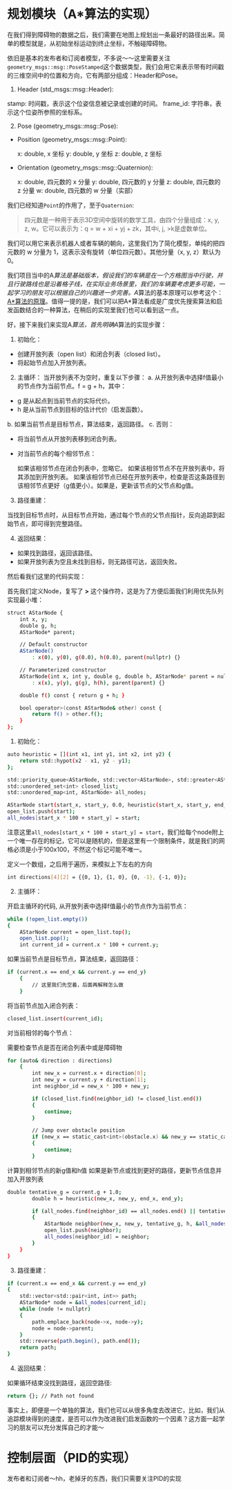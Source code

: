 # 规划模块（A*算法的实现）

在我们得到障碍物的数据之后，我们需要在地图上规划出一条最好的路径出来。简单的模型就是，从初始坐标运动到终止坐标，不触碰障碍物。

依旧是基本的发布者和订阅者模型，不多说～～这里需要关注`geometry_msgs::msg::PoseStamped`这个数据类型，我们会用它来表示带有时间戳的三维空间中的位置和方向，它有两部分组成：Header和Pose。

1. Header (std_msgs::msg::Header):

stamp: 时间戳，表示这个位姿信息被记录或创建的时间。
frame_id: 字符串，表示这个位姿所参照的坐标系。


2. Pose (geometry_msgs::msg::Pose):

- Position (geometry_msgs::msg::Point):

    x: double, x 坐标
    y: double, y 坐标
    z: double, z 坐标

- Orientation (geometry_msgs::msg::Quaternion):

    x: double, 四元数的 x 分量
    y: double, 四元数的 y 分量
    z: double, 四元数的 z 分量
    w: double, 四元数的 w 分量（实部）

我们已经知道`Point`的作用了，至于`Quaternion`:

>四元数是一种用于表示3D空间中旋转的数学工具，由四个分量组成：x, y, z, w。它可以表示为：q = w + xi + yj + zk，其中i, j, >k是虚数单位。

我们可以用它来表示机器人或者车辆的朝向，这里我们为了简化模型，单纯的把四元数的 w 分量为 1，这表示没有旋转（单位四元数）。其他分量（x, y, z）默认为 0。

我们项目当中的A*算法是基础版本，假设我们的车辆是在一个方格图当中行驶，并且行驶路线也是沿着格子线，在实际业务场景里，我们的车辆要考虑更多可能，一起学习的朋友可以根据自己的兴趣进一步完善。A*算法的基本原理可以参考这个： [A*算法的原理](https://www.bilibili.com/video/BV18h411e7dH/?spm_id_from=333.337.search-card.all.click&vd_source=b284da586203e097a82c06c5405042de)。值得一提的是，我们可以把A*算法看成是广度优先搜索算法和启发函数结合的一种算法，在稍后的实现里我们也可以看到这一点。

好，接下来我们来实现A*算法，首先明确A*算法的实现步骤：

1. 初始化：

- 创建开放列表（open list）和闭合列表（closed list）。
- 将起始节点加入开放列表。


2. 主循环：
当开放列表不为空时，重复以下步骤：
a. 从开放列表中选择f值最小的节点作为当前节点。f = g + h，其中：

- g 是从起点到当前节点的实际代价。
- h 是从当前节点到目标的估计代价（启发函数）。

b. 如果当前节点是目标节点，算法结束，返回路径。
c. 否则：

- 将当前节点从开放列表移到闭合列表。
- 对当前节点的每个相邻节点：

    如果该相邻节点在闭合列表中，忽略它。
    如果该相邻节点不在开放列表中，将其添加到开放列表。
    如果该相邻节点已经在开放列表中，检查是否这条路径到该相邻节点更好（g值更小）。如果是，更新该节点的父节点和g值。

3. 路径重建：

当找到目标节点时，从目标节点开始，通过每个节点的父节点指针，反向追踪到起始节点，即可得到完整路径。


4. 返回结果：

- 如果找到路径，返回该路径。
- 如果开放列表为空且未找到目标，则无路径可达，返回失败。

然后看我们这里的代码实现：

首先我们定义Node，复写了 **>** 这个操作符，这是为了方便后面我们利用优先队列实现最小堆：

```bash
struct AStarNode {
    int x, y;
    double g, h;
    AStarNode* parent;

    // Default constructor
    AStarNode()
        : x(0), y(0), g(0.0), h(0.0), parent(nullptr) {}

    // Parameterized constructor
    AStarNode(int x, int y, double g, double h, AStarNode* parent = nullptr)
        : x(x), y(y), g(g), h(h), parent(parent) {}

    double f() const { return g + h; }

    bool operator>(const AStarNode& other) const {
        return f() > other.f();
    }
};
```

1. 初始化：


```bash
auto heuristic = [](int x1, int y1, int x2, int y2) {
    return std::hypot(x2 - x1, y2 - y1);
};

std::priority_queue<AStarNode, std::vector<AStarNode>, std::greater<AStarNode>> open_list;
std::unordered_set<int> closed_list;
std::unordered_map<int, AStarNode> all_nodes;

AStarNode start(start_x, start_y, 0.0, heuristic(start_x, start_y, end_x, end_y));
open_list.push(start);
all_nodes[start_x * 100 + start_y] = start;
```

注意这里`all_nodes[start_x * 100 + start_y] = start`，我们给每个node附上一个唯一存在的标记，它可以是随机的，但是这里有一个限制条件，就是我们的网格必须是小于100x100，不然这个标记可能不唯一。

定义一个数组，之后用于遍历，来模拟上下左右的方向

```bash
int directions[4][2] = {{0, 1}, {1, 0}, {0, -1}, {-1, 0}};
```

2. 主循环：

开启主循环的代码, 从开放列表中选择f值最小的节点作为当前节点：

```bash
while (!open_list.empty())
{
    AStarNode current = open_list.top();
    open_list.pop();
    int current_id = current.x * 100 + current.y;
```

如果当前节点是目标节点，算法结束，返回路径：

```bash
if (current.x == end_x && current.y == end_y)
    {
        // 这里我们先空着，后面再解释怎么做
    }
```

将当前节点加入闭合列表：

```bash
closed_list.insert(current_id);
```

对当前相邻的每个节点：

需要检查节点是否在闭合列表中或是障碍物

```bash
for (auto& direction : directions)
    {
        int new_x = current.x + direction[0];
        int new_y = current.y + direction[1];
        int neighbor_id = new_x * 100 + new_y;

        if (closed_list.find(neighbor_id) != closed_list.end())
        {
            continue;
        }

        // Jump over obstacle position
        if (new_x == static_cast<int>(obstacle.x) && new_y == static_cast<int>(obstacle.y))
        {
            continue;
        }
```

计算到相邻节点的新g值和h值
如果是新节点或找到更好的路径，更新节点信息并加入开放列表

```bash
double tentative_g = current.g + 1.0;
        double h = heuristic(new_x, new_y, end_x, end_y);

        if (all_nodes.find(neighbor_id) == all_nodes.end() || tentative_g < all_nodes[neighbor_id].g)
        {
            AStarNode neighbor(new_x, new_y, tentative_g, h, &all_nodes[current_id]);
            open_list.push(neighbor);
            all_nodes[neighbor_id] = neighbor;
        }
    }
}
```

3. 路径重建：

```bash
if (current.x == end_x && current.y == end_y)
{
    std::vector<std::pair<int, int>> path;
    AStarNode* node = &all_nodes[current_id];
    while (node != nullptr)
    {
        path.emplace_back(node->x, node->y);
        node = node->parent;
    }
    std::reverse(path.begin(), path.end());
    return path;
}
```

4. 返回结果：

如果循环结束没找到路径，返回空路径:

```bash
return {}; // Path not found
```

事实上，即便是一个单独的算法，我们也可以从很多角度去改进它，比如，我们从追踪模块得到的速度，是否可以作为改进我们启发函数的一个因素？这方面一起学习的朋友可以充分发挥自己的才能～


# 控制层面（PID的实现）

发布者和订阅者～hh，老掉牙的东西，我们只需要关注PID的实现